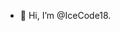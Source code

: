 - 👋 Hi, I’m @IceCode18.

<!---
IceCode18/IceCode18 is a ✨ special ✨ repository because its `README.md` (this file) appears on your GitHub profile.
You can click the Preview link to take a look at your changes.
--->
